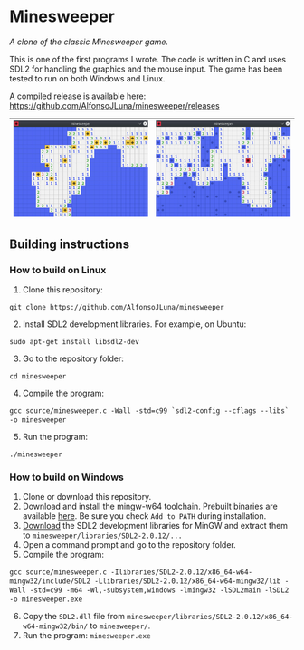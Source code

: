# Minesweeper

*A clone of the classic Minesweeper game.*

This is one of the first programs I wrote. The code is written in C and uses SDL2 for handling the graphics and the mouse input. The game has been tested to run on both Windows and Linux.

A compiled release is available here: https://github.com/AlfonsoJLuna/minesweeper/releases

![](/screenshots/minesweeper-1.jpg) | ![](/screenshots/minesweeper-2.jpg)
:---------------------------------: | :---------------------------------:

## Building instructions

### How to build on Linux

1. Clone this repository:
```
git clone https://github.com/AlfonsoJLuna/minesweeper
```
2. Install SDL2 development libraries. For example, on Ubuntu:
```
sudo apt-get install libsdl2-dev
```
3. Go to the repository folder:
```
cd minesweeper
```
4. Compile the program:
```
gcc source/minesweeper.c -Wall -std=c99 `sdl2-config --cflags --libs` -o minesweeper
```
5. Run the program:
```
./minesweeper
```

### How to build on Windows

1. Clone or download this repository.
2. Download and install the mingw-w64 toolchain. Prebuilt binaries are available [here](https://gnutoolchains.com/mingw64/). Be sure you check `Add to PATH` during installation.
3. [Download](https://www.libsdl.org/release/SDL2-devel-2.0.12-mingw.tar.gz) the SDL2 development libraries for MinGW and extract them to `minesweeper/libraries/SDL2-2.0.12/...`
4. Open a command prompt and go to the repository folder.
5. Compile the program:
```
gcc source/minesweeper.c -Ilibraries/SDL2-2.0.12/x86_64-w64-mingw32/include/SDL2 -Llibraries/SDL2-2.0.12/x86_64-w64-mingw32/lib -Wall -std=c99 -m64 -Wl,-subsystem,windows -lmingw32 -lSDL2main -lSDL2 -o minesweeper.exe
```
6. Copy the `SDL2.dll` file from `minesweeper/libraries/SDL2-2.0.12/x86_64-w64-mingw32/bin/` to `minesweeper/`.
7. Run the program: `minesweeper.exe`
